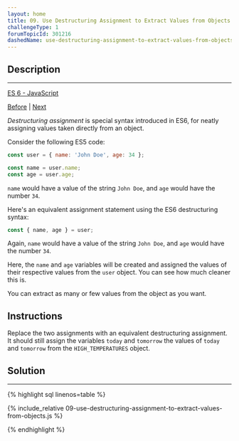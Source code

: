 ```yaml
---
layout: home 
title: 09. Use Destructuring Assignment to Extract Values from Objects
challengeType: 1
forumTopicId: 301216
dashedName: use-destructuring-assignment-to-extract-values-from-objects
---
```


<div class="row">
<div class="columnStmt" markdown="1">

## Description
------

[ES 6 -  JavaScript](./README.md) 

[Before](./08-use-the-spread-operator-to-evaluate-arrays-in-place.md)  | [Next](./10-use-destructuring-assignment-to-assign-variables-from-objects.md)

<dfn>Destructuring assignment</dfn> is special syntax introduced in ES6, for neatly assigning values taken directly from an object.

Consider the following ES5 code:

```js
const user = { name: 'John Doe', age: 34 };

const name = user.name;
const age = user.age;
```

`name` would have a value of the string `John Doe`, and `age` would have the number `34`.

Here's an equivalent assignment statement using the ES6 destructuring syntax:

```js
const { name, age } = user;
```

Again, `name` would have a value of the string `John Doe`, and `age` would have the number `34`.

Here, the `name` and `age` variables will be created and assigned the values of their respective values from the `user` object. You can see how much cleaner this is.

You can extract as many or few values from the object as you want.

##  Instructions 

Replace the two assignments with an equivalent destructuring assignment. It should still assign the variables `today` and `tomorrow` the values of `today` and `tomorrow` from the `HIGH_TEMPERATURES` object.

</div>
<div class="columnSol" markdown="1">

## Solution
------

{% highlight sql linenos=table %}

{% include_relative 09-use-destructuring-assignment-to-extract-values-from-objects.js %}

{% endhighlight %}

</div>
</div>

